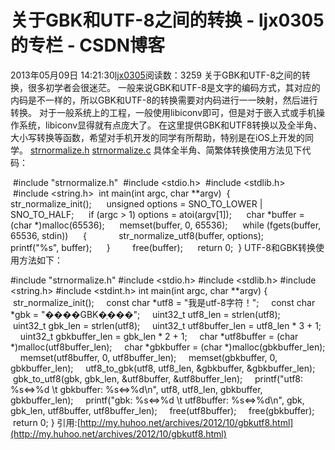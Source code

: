 # 关于GBK和UTF-8之间的转换 - ljx0305的专栏 - CSDN博客
2013年05月09日 14:21:30[ljx0305](https://me.csdn.net/ljx0305)阅读数：3259
关于GBK和UTF-8之间的转换，很多初学者会很迷茫。
一般来说GBK和UTF-8是文字的编码方式，其对应的内码是不一样的，所以GBK和UTF-8的转换需要对内码进行一一映射，然后进行转换。
对于一般系统上的工程，一般使用libiconv即可，但是对于嵌入式或手机操作系统，libiconv显得就有点庞大了。
在这里提供GBK和UTF8转换以及全半角、大小写转换等函数，希望对手机开发的同学有所帮助，特别是在iOS上开发的同学。
[strnormalize.h](http://my.huhoo.net/archives/upload/strnormalize.h)
[strnormalize.c](http://my.huhoo.net/archives/upload/strnormalize.c)
具体全半角、简繁体转换使用方法见下代码：
> 
 #include "strnormalize.h"
 #include <stdio.h>
 #include <stdlib.h>
 #include <string.h>
 int main(int argc, char **argv)
 {
     str_normalize_init();
     unsigned options = SNO_TO_LOWER | SNO_TO_HALF;
     if (argc > 1) options = atoi(argv[1]);
     char *buffer = (char *)malloc(65536);
     memset(buffer, 0, 65536);
     while (fgets(buffer, 65536, stdin))
     {   
         str_normalize_utf8(buffer, options);
         printf("%s", buffer);
     }   
     free(buffer);
     return 0;
 }
UTF-8和GBK转换使用方法如下：
> 
#include "strnormalize.h"
#include <stdio.h>
#include <stdlib.h>
#include <string.h>
#include <stdint.h>
int main(int argc, char **argv)
{
    str_normalize_init();
    const char *utf8 = "我是utf-8字符！";
    const char *gbk = "����GBK�ַ���";
    uint32_t utf8_len = strlen(utf8);
    uint32_t gbk_len = strlen(utf8);
    uint32_t utf8buffer_len = utf8_len * 3 + 1;
    uint32_t gbkbuffer_len = gbk_len * 2 + 1;
    char *utf8buffer = (char *)malloc(utf8buffer_len);
    char *gbkbuffer = (char *)malloc(gbkbuffer_len);
    memset(utf8buffer, 0, utf8buffer_len);
    memset(gbkbuffer, 0, gbkbuffer_len);
    utf8_to_gbk(utf8, utf8_len, &gbkbuffer, &gbkbuffer_len);
    gbk_to_utf8(gbk, gbk_len, &utf8buffer, &utf8buffer_len);
    printf("utf8: %s<=>%d \t gbkbuffer: %s<=>%d\n", utf8, utf8_len, gbkbuffer, gbkbuffer_len);
    printf("gbk: %s<=>%d \t utf8buffer: %s<=>%d\n", gbk, gbk_len, utf8buffer, utf8buffer_len);
    free(utf8buffer);
    free(gbkbuffer);
    return 0;
}
引用:[http://my.huhoo.net/archives/2012/10/gbkutf8.html](http://my.huhoo.net/archives/2012/10/gbkutf8.html)
